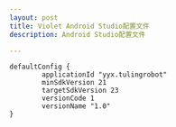 ```yaml
---
layout: post
title: Violet Android Studio配置文件
description: Android Studio配置文件

---
```

<div class="highlight"><pre><code class="language-java" data-lang="java">defaultConfig {
        applicationId "yyx.tulingrobot"
        minSdkVersion 21
        targetSdkVersion 23
        versionCode 1
        versionName "1.0"
}
</code></pre></div>
